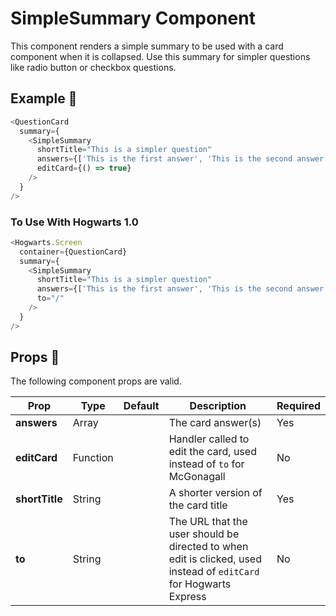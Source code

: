 # SimpleSummary Component

This component renders a simple summary to be used with a card component when it is collapsed. Use this summary for simpler questions like radio button or checkbox questions.

## Example 🚀

```javascript
<QuestionCard
  summary={
    <SimpleSummary
      shortTitle="This is a simpler question"
      answers={['This is the first answer', 'This is the second answer']}
      editCard={() => true}
    />
  }
/>
```

### To Use With Hogwarts 1.0

```javascript
<Hogwarts.Screen
  container={QuestionCard}
  summary={
    <SimpleSummary
      shortTitle="This is a simpler question"
      answers={['This is the first answer', 'This is the second answer']}
      to="/"
    />
  }
/>
```

## Props 🔧

The following component props are valid.

| Prop           | Type          | Default | Description                                                                                                       | Required |
| -------------- | ------------- | ------- | ----------------------------------------------------------------------------------------------------------------- | -------- |
| **answers**    | Array<String> |         | The card answer(s)                                                                                                | Yes      |
| **editCard**   | Function      |         | Handler called to edit the card, used instead of `to` for McGonagall                                              | No       |
| **shortTitle** | String        |         | A shorter version of the card title                                                                               | Yes      |
| **to**         | String        |         | The URL that the user should be directed to when edit is clicked, used instead of `editCard` for Hogwarts Express | No       |
